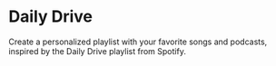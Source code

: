 # Daily Drive

Create a personalized playlist with your favorite songs and podcasts, inspired by the Daily Drive playlist from Spotify.
